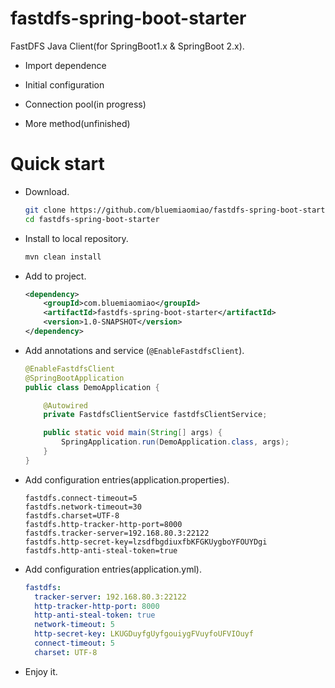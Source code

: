 # fastdfs-spring-boot-starter

FastDFS Java Client(for SpringBoot1.x & SpringBoot 2.x).

* Import dependence

* Initial configuration

* Connection pool(in progress)

* More method(unfinished)

# Quick start

* Download.

    ```bash
    git clone https://github.com/bluemiaomiao/fastdfs-spring-boot-starter.git
    cd fastdfs-spring-boot-starter
    ```

* Install to local repository.

    ```bash
    mvn clean install
    ```
    
* Add to project.

    ```xml
    <dependency>
        <groupId>com.bluemiaomiao</groupId>
        <artifactId>fastdfs-spring-boot-starter</artifactId>
        <version>1.0-SNAPSHOT</version>
    </dependency>
    ```

* Add annotations and service (``@EnableFastdfsClient``).

    ```java
    @EnableFastdfsClient
    @SpringBootApplication
    public class DemoApplication {
    
        @Autowired
        private FastdfsClientService fastdfsClientService;
    
        public static void main(String[] args) {
            SpringApplication.run(DemoApplication.class, args);
        }
    }
    ```
* Add configuration entries(application.properties).

    ```properties
    fastdfs.connect-timeout=5
    fastdfs.network-timeout=30
    fastdfs.charset=UTF-8
    fastdfs.http-tracker-http-port=8000
    fastdfs.tracker-server=192.168.80.3:22122
    fastdfs.http-secret-key=lzsdfbgdiuxfbKFGKUygboYFOUYDgi
    fastdfs.http-anti-steal-token=true
    ```

* Add configuration entries(application.yml).

    ```yml
    fastdfs:
      tracker-server: 192.168.80.3:22122
      http-tracker-http-port: 8000
      http-anti-steal-token: true
      network-timeout: 5
      http-secret-key: LKUGDuyfgUyfgouiygFVuyfoUFVIOuyf
      connect-timeout: 5
      charset: UTF-8
    ```
    
* Enjoy it.